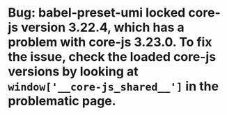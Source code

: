 # Bug: babel-preset-umi locked core-js version 3.22.4, which has a problem with core-js 3.23.0. To fix the issue, check the loaded core-js versions by looking at `window['__core-js_shared__']` in the problematic page.
